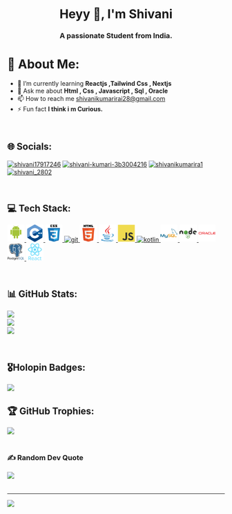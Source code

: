 
<h1 align="center">Heyy 👋, I'm Shivani</h1>
<h3 align="center">A passionate Student from India.</h3>

# 💫 About Me:
- 🌱 I’m currently learning **Reactjs ,Tailwind Css , Nextjs**
- 💬 Ask me about **Html , Css , Javascript , Sql , Oracle**
- 📫 How to reach me shivanikumarirai28@gmail.com
- ⚡ Fun fact **I think i m Curious.**
</br>

## 🌐 Socials:
<p align="left">
<a href="https://twitter.com/shivani17917246" target="blank"><img align="center" src="https://raw.githubusercontent.com/rahuldkjain/github-profile-readme-generator/master/src/images/icons/Social/twitter.svg" alt="shivani17917246" height="30" width="40" /></a>
<a href="https://linkedin.com/in/shivani-kumari-3b3004216" target="blank"><img align="center" src="https://raw.githubusercontent.com/rahuldkjain/github-profile-readme-generator/master/src/images/icons/Social/linked-in-alt.svg" alt="shivani-kumari-3b3004216" height="30" width="40" /></a>
<a href="https://www.hackerrank.com/shivanikumarira1" target="blank"><img align="center" src="https://raw.githubusercontent.com/rahuldkjain/github-profile-readme-generator/master/src/images/icons/Social/hackerrank.svg" alt="shivanikumarira1" height="30" width="40" /></a>
<a href="https://www.leetcode.com/shivani_2802" target="blank"><img align="center" src="https://raw.githubusercontent.com/rahuldkjain/github-profile-readme-generator/master/src/images/icons/Social/leet-code.svg" alt="shivani_2802" height="30" width="40" /></a>
</p>
</br>

## 💻 Tech Stack:
<a href="https://developer.android.com" target="_blank" rel="noreferrer"> <img src="https://raw.githubusercontent.com/devicons/devicon/master/icons/android/android-original-wordmark.svg" alt="android" width="40" height="40"/> </a> <a href="https://www.w3schools.com/cpp/" target="_blank" rel="noreferrer"> <img src="https://raw.githubusercontent.com/devicons/devicon/master/icons/cplusplus/cplusplus-original.svg" alt="cplusplus" width="40" height="40"/> </a> <a href="https://www.w3schools.com/css/" target="_blank" rel="noreferrer"> <img src="https://raw.githubusercontent.com/devicons/devicon/master/icons/css3/css3-original-wordmark.svg" alt="css3" width="40" height="40"/> </a> <a href="https://git-scm.com/" target="_blank" rel="noreferrer"> <img src="https://www.vectorlogo.zone/logos/git-scm/git-scm-icon.svg" alt="git" width="40" height="40"/> </a> <a href="https://www.w3.org/html/" target="_blank" rel="noreferrer"> <img src="https://raw.githubusercontent.com/devicons/devicon/master/icons/html5/html5-original-wordmark.svg" alt="html5" width="40" height="40"/> </a> <a href="https://www.java.com" target="_blank" rel="noreferrer"> <img src="https://raw.githubusercontent.com/devicons/devicon/master/icons/java/java-original.svg" alt="java" width="40" height="40"/> </a> <a href="https://developer.mozilla.org/en-US/docs/Web/JavaScript" target="_blank" rel="noreferrer"> <img src="https://raw.githubusercontent.com/devicons/devicon/master/icons/javascript/javascript-original.svg" alt="javascript" width="40" height="40"/> </a> <a href="https://kotlinlang.org" target="_blank" rel="noreferrer"> <img src="https://www.vectorlogo.zone/logos/kotlinlang/kotlinlang-icon.svg" alt="kotlin" width="40" height="40"/> </a> <a href="https://www.mysql.com/" target="_blank" rel="noreferrer"> <img src="https://raw.githubusercontent.com/devicons/devicon/master/icons/mysql/mysql-original-wordmark.svg" alt="mysql" width="40" height="40"/> </a> <a href="https://nodejs.org" target="_blank" rel="noreferrer"> <img src="https://raw.githubusercontent.com/devicons/devicon/master/icons/nodejs/nodejs-original-wordmark.svg" alt="nodejs" width="40" height="40"/> </a> <a href="https://www.oracle.com/" target="_blank" rel="noreferrer"> <img src="https://raw.githubusercontent.com/devicons/devicon/master/icons/oracle/oracle-original.svg" alt="oracle" width="40" height="40"/> </a> <a href="https://www.postgresql.org" target="_blank" rel="noreferrer"> <img src="https://raw.githubusercontent.com/devicons/devicon/master/icons/postgresql/postgresql-original-wordmark.svg" alt="postgresql" width="40" height="40"/> </a> <a href="https://reactjs.org/" target="_blank" rel="noreferrer"> <img src="https://raw.githubusercontent.com/devicons/devicon/master/icons/react/react-original-wordmark.svg" alt="react" width="40" height="40"/> </a> </p>
</br>

## 📊 GitHub Stats:
![](https://github-readme-stats-ten-gilt.vercel.app/api?username=shivanirai28&theme=dark&hide_border=false&include_all_commits=true&count_private=true)<br/>
![](https://github-readme-streak-stats.herokuapp.com/?user=shivanirai28&theme=dark&hide_border=false)<br/>
![](https://github-readme-stats-ten-gilt.vercel.app/api/top-langs/?username=NikChhillar&theme=dark&hide_border=false&include_all_commits=true&count_private=true&layout=compact)<br/>


</br>

##  🎖️Holopin Badges:
![](https://holopin.me/shivanirai28)
<br/>

## 🏆 GitHub Trophies:
![](https://github-profile-trophy.vercel.app/?username=Shivanirai28&theme=radical&no-frame=false&no-bg=true&margin-w=4)</br>
</br>

### ✍️ Random Dev Quote
![](https://quotes-github-readme.vercel.app/api?type=horizontal&theme=radical)</br>
</br>

<!--

### 🔝 Top Contributed Repo
![](https://github-contributor-stats.vercel.app/api?username=Shivanirai28&limit=5&theme=onedark&combine_all_yearly_contributions=true)</br>
</br>

-->

---
[![](https://visitcount.itsvg.in/api?id=shivanirai28&icon=0&color=0)](https://visitcount.itsvg.in)

